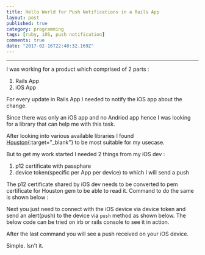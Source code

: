 ```yaml
---
title: Hello World for Push Notifications in a Rails App 
layout: post
published: true
category: programming
tags: [ruby, iOS, push notification]
comments: true
date: "2017-02-16T22:40:32.169Z"
---
```

---

I was working for a product which comprised of 2 parts :

1. Rails App
2. iOS App

For every update in Rails App I needed to notify the iOS app about the change.

Since there was only an iOS app and no Andriod app hence I was looking for a library that can help me with this task.

After looking into various available libraries I found [Houston](https://github.com/nomad/houston){:target="_blank"} to be most suitable for my usecase.

But to get my work started I needed 2 things from my iOS dev :

1. p12 certificate with passphare
2. device token(specific per App per device) to which I will send a push

The p12 certificate shared by iOS dev needs to be converted to pem certificate for Houston gem to be able to read it. Command to do the same is shown below :

<script src="https://gist.github.com/Amit-Thawait/8a4b19e4617954f2512164f77d7e6d10.js"></script>

Next you just need to connect with the iOS device via device token and send an alert(push) to the device via `push` method as shown below. The below code can be tried on irb or rails console to see it in action.

<script src="https://gist.github.com/Amit-Thawait/d1ce8a318449b079dc55de1b91bb7a72.js"></script>

After the last command you will see a push received on your iOS device.

Simple. Isn't it.